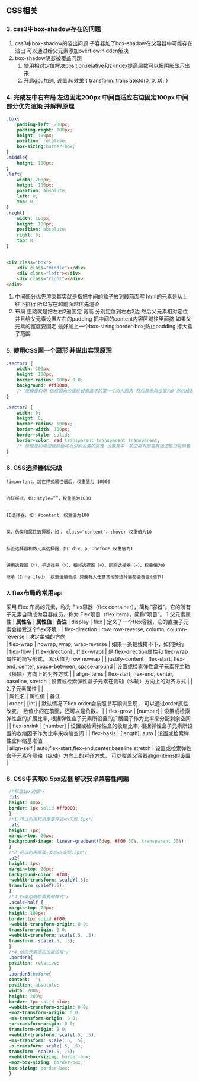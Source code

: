 ## CSS相关

### 3. css3中box-shadow存在的问题 

1. css3中box-shadow的溢出问题
    子容器加了box-shadow在父容器中可能存在溢出 可以通过给父元素添加overflow:hidden解决
2. box-shadow阴影被覆盖问题
    1. 使用相对定位解决position:relative和z-index提高层数可以把阴影显示出来
    2. 开启gpu加速, 设置3d效果 { transform: translate3d(0, 0, 0); } 

### 4. 完成左中右布局 左边固定200px 中间自适应右边固定100px  中间部分优先渲染 并解释原理

```css
.box{
    padding-left: 200px;
    padding-right: 100px;
    height: 100px;
    position: relative;
    box-sizing:border-box;
}
.middle{
    height: 100px;
}
.left{
    width: 200px;
    height: 100px;
    position: absolute;
    left: 0;
    top: 0;
}
.right{
    width: 100px;
    height: 100px;
    position: absolute;
    right: 0;
    top: 0;
}
        
```

```html
<div class="box">
    <div class="middle"></div>  
    <div class="left"></div>
    <div class="right"></div>
</div>
```

1. 中间部分优先渲染其实就是指把中间的盒子放到最前面写 html的元素是从上往下执行 所以写在越前面越优先渲染
2. 布局 思路就是把左右2遍固定 宽高 分别定位到左右2边  然后父元素相对定位   并且给父元素设置左右的padding 把中间的content内容区域往里面挤 如果父元素的宽度要固定 最好加上一个box-sizing:border-box;防止padding 撑大盒子范围

### 5. 使用CSS画一个扇形 并说出实现原理

```css
.sector1 {
    width: 100px;
    height: 100px;
    border-radius: 100px 0 0;
    background: #ff0000; 
    /* 原理是利用 边框圆角的属性设置盒子的某一个角为圆角 然后其他角设置为0 然后给整个盒子加背景色就只显示出一个扇形角 */
}

.sector2 {
    width: 0;
    height: 0;
    border-radius: 100px;
    border-width: 100px;
    border-style: solid;
    border-color: red transparent transparent transparent;
    /* 原理是利用边框颜色可以分别设置的属性 设置其中一条边框有颜色其他边框没有颜色 在把整个盒子变为圆角盒子没有宽高只显示出边框部分  突出扇形 */
}

```

### 6. CSS选择器优先级

```
!important，加在样式属性值后，权重值为 10000


内联样式，如：style=””，权重值为1000


ID选择器，如：#content，权重值为100


类，伪类和属性选择器，如： class="content"、:hover 权重值为10


标签选择器和伪元素选择器，如：div、p、:before 权重值为1


通用选择器（*）、子选择器（>）、相邻选择器（+）、同胞选择器（~）、权重值为0

继承（Inherited） 权重值最低级 只要有人任意其他的选择器都会覆盖(细节)
```

### 7. flex布局的常用api 

采用 Flex 布局的元素，称为 Flex容器（flex container），简称"容器"。它的所有子元素自动成为容器成员，称为 Flex项目（flex item），简称“项目”。
1.父元素属性
| **属性名**      | **属性值**      | **备注** 
| display        | flex          | 定义了一个flex容器，它的直接子元素会接受这个flex环境         |
| flex-direction | row,   row-reverse,   column,   column-reverse  | 决定主轴的方向         
| flex-wrap       | nowrap,   wrap,   wrap-reverse   | 如果一条轴线排不下，如何换行           
| flex-flow       | [flex-direction] , [flex-wrap] | 是 flex-direction属性和    flex-wrap属性的简写形式，   默认值为 row nowrap |
| justify-content | flex-start,   flex-end,   center,   space-between,   space-around | 设置或检索弹性盒子元素在主轴（横轴）方向上的对齐方式         |
| align-items     | flex-start,   flex-end,   center,   baseline,   stretch      | 设置或检索弹性盒子元素在侧轴（纵轴）方向上的对齐方式         |                                 |
2.子元素属性      |                                                              |         
| 属性名          | 属性值           | 备注     
| order           | [int]    | 默认情况下flex order会按照书写顺训呈现，   可以通过order属性改变，   数值小的在前面，还可以是负数。 |
| flex-grow       | [number]  | 设置或检索弹性盒的扩展比率,   根据弹性盒子元素所设置的扩展因子作为比率来分配剩余空间 |
| flex-shrink     | [number]  | 设置或检索弹性盒的收缩比率,   根据弹性盒子元素所设置的收缩因子作为比率来收缩空间 |
| flex-basis      | [length], auto  | 设置或检索弹性盒伸缩基准值                               
| align-self      | auto,flex-start,flex-end,center,baseline,stretch   | 设置或检索弹性盒子元素在侧轴（纵轴）方向上的对齐方式，   可以覆盖父容器align-items的设置 |

### 8. CSS中实现0.5px边框 解决安卓兼容性问题

```css
 /*标准1px边框*/
 .b1{
 height: 40px;
 border: 1px solid #ff0000;
 }
 /*1.可以利用利用渐变样式=>实现.5px*/
 .a1{
 height: 1px;
 margin-top: 20px;
 background-image: linear-gradient(0deg, #f00 50%, transparent 50%);
 }
 /*2.可以利用缩放-发虚=>实现.5px*/
 .a2{
 height: 1px;
 margin-top: 20px;
 background-color: #f00;
 -webkit-transform: scaleY(.5);
 transform:scaleY(.5);
 }
 /*3.四条边框都需要的样式*/
 .scale-half {
 margin-top: 20px;
 height: 100px;
 border:1px solid #f00;
 -webkit-transform-origin: 0 0;
 transform-origin: 0 0;
 -webkit-transform: scale(.5, .5);
 transform: scale(.5, .5);
 }
 /*4.给伪元素添加设置边框*/
 .border3{
 position: relative;
 }
 .border3:before{
 content: '';
 position: absolute;
 width: 200%;
 height: 200%;
 border: 1px solid blue;
 -webkit-transform-origin: 0 0;
 -moz-transform-origin: 0 0;
 -ms-transform-origin: 0 0;
 -o-transform-origin: 0 0;
 transform-origin: 0 0;
 -webkit-transform: scale(.5, .5);
 -ms-transform: scale(.5, .5);
 -o-transform: scale(.5, .5);
 transform: scale(.5, .5);
 -webkit-box-sizing: border-box;
 -moz-box-sizing: border-box;
 box-sizing: border-box;
 }
```